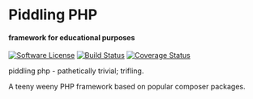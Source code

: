 # Piddling PHP
#### framework for educational purposes

[![Software License](https://img.shields.io/badge/license-MIT-brightgreen.svg?style=flat-square)](LICENSE.md)
[![Build Status](https://travis-ci.org/bagwaa/piddling-php.svg?branch=develop)](https://travis-ci.org/bagwaa/piddling-php)
[![Coverage Status](https://coveralls.io/repos/bagwaa/piddling-php/badge.svg?branch=master)](https://coveralls.io/r/bagwaa/piddling-php?branch=master)

piddling php - pathetically trivial; trifling.

A teeny weeny PHP framework based on popular composer packages.
